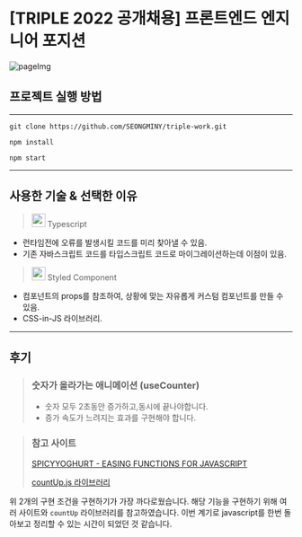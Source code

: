 # [TRIPLE 2022 공개채용] 프론트엔드 엔지니어 포지션

![pageImg](https://user-images.githubusercontent.com/58216191/176422250-a0fb95f3-338d-40cf-bea3-a9dfe5b3f446.gif)

## 프로젝트 실행 방법

---

```
git clone https://github.com/SEONGMINY/triple-work.git

npm install

npm start
```

---

## 사용한 기술 & 선택한 이유

> <img src="https://user-images.githubusercontent.com/52829400/175807845-93682465-c3b1-4e90-b04b-5d6c0114bc61.png" width="24" /> Typescript

- 런타임전에 오류를 발생시킬 코드를 미리 찾아낼 수 있음.
- 기존 자바스크립트 코드를 타입스크립트 코드로 마이그레이션하는데 이점이 있음.

> <img src="https://user-images.githubusercontent.com/52829400/175807884-ad2cb562-6f74-4b60-93ab-727d04bccbc0.png" width="24" /> Styled Component

- 컴포넌트의 props를 참조하여, 상황에 맞는 자유롭게 커스텀 컴포넌트를 만들 수 있음.
- CSS-in-JS 라이브러리.

---

## 후기

> ### 숫자가 올라가는 애니메이션 (useCounter)
>
> - 숫자 모두 2초동안 증가하고,동시에 끝나야합니다.
> - 증가 속도가 느려지는 효과를 구현해야 합니다.

> ### 참고 사이트
>
> [SPICYYOGHURT - EASING FUNCTIONS FOR JAVASCRIPT](https://spicyyoghurt.com/tools/easing-functions)
>
> [countUp.js 라이브러리](https://github.com/inorganik/countUp.js/blob/master/src/countUp.ts)

위 2개의 구현 조건을 구현하기가 가장 까다로웠습니다. 해당 기능을 구현하기 위해 여러 사이트와 `countUp` 라이브러리를 참고하였습니다. 이번 계기로 javascript를 한번 돌아보고 정리할 수 있는 시간이 되었던 것 같습니다.
